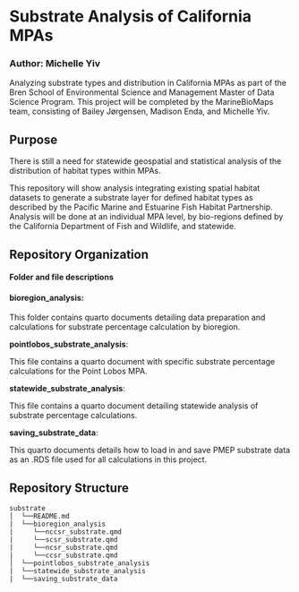# Substrate Analysis of California MPAs

### Author: Michelle Yiv

Analyzing substrate types and distribution in California MPAs as part of the Bren School of Environmental Science and Management Master of Data Science Program. This project will be completed by the MarineBioMaps team, consisting of Bailey Jørgensen, Madison Enda, and Michelle Yiv.

## Purpose

There is still a need for statewide geospatial and statistical analysis of the distribution of habitat types within MPAs.

This repository will show analysis integrating existing spatial habitat datasets to generate a substrate layer for defined habitat types as described by the Pacific Marine and Estuarine Fish Habitat Partnership. Analysis will be done at an individual MPA level, by bio-regions defined by the California Department of Fish and Wildlife, and statewide.

## Repository Organization

#### Folder and file descriptions

#### **bioregion_analysis:**

This folder contains quarto documents detailing data preparation and calculations for substrate percentage calculation by bioregion.

**pointlobos_substrate_analysis**:

This file contains a quarto document with specific substrate percentage calculations for the Point Lobos MPA.

**statewide_substrate_analysis**:

This file contains a quarto document detailing statewide analysis of substrate percentage calculations.

**saving_substrate_data**:

This quarto documents details how to load in and save PMEP substrate data as an .RDS file used for all calculations in this project.

## Repository Structure

```
substrate
│  └──README.md
|  └──bioregion_analysis
|     └──nccsr_substrate.qmd
|     └──scsr_substrate.qmd
|     └──ncsr_substrate.qmd
|     └──ccsr_substrate.qmd
│  └──pointlobos_substrate_analysis
|  └──statewide_substrate_analysis
|  └──saving_substrate_data
```
